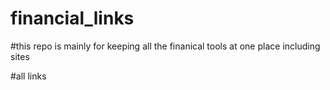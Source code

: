 # financial_links
#this repo is mainly for keeping all the finanical tools at one place including sites

#all links 

